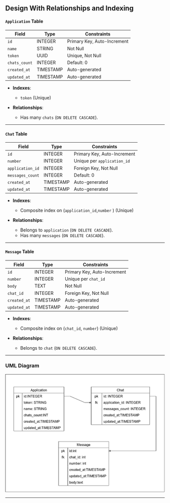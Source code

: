 ## **Design With Relationships and Indexing**

#### **`Application` Table**

| **Field**     | **Type**  | **Constraints**             |
| ------------- | --------- | --------------------------- |
| `id`          | INTEGER   | Primary Key, Auto-Increment |
| `name`        | STRING    | Not Null                    |
| `token`       | UUID      | Unique, Not Null            |
| `chats_count` | INTEGER   | Default: 0                  |
| `created_at`  | TIMESTAMP | Auto-generated              |
| `updated_at`  | TIMESTAMP | Auto-generated              |

-   **Indexes**:

    -   `token` (Unique)

-   **Relationships**:
    -   Has many `chats` (`ON DELETE CASCADE`).

---

#### **`Chat` Table**

| **Field**        | **Type**  | **Constraints**             |
| ---------------- | --------- | --------------------------- |
| `id`             | INTEGER   | Primary Key, Auto-Increment |
| `number`         | INTEGER   | Unique per `application_id` |
| `application_id` | INTEGER   | Foreign Key, Not Null       |
| `messages_count` | INTEGER   | Default: 0                  |
| `created_at`     | TIMESTAMP | Auto-generated              |
| `updated_at`     | TIMESTAMP | Auto-generated              |

-   **Indexes**:

    -   Composite index on (`application_id`,`number` ) (Unique)

-   **Relationships**:
    -   Belongs to `application` (`ON DELETE CASCADE`).
    -   Has many `messages` (`ON DELETE CASCADE`).

---

#### **`Message` Table**

| **Field**    | **Type**  | **Constraints**             |
| ------------ | --------- | --------------------------- |
| `id`         | INTEGER   | Primary Key, Auto-Increment |
| `number`     | INTEGER   | Unique per `chat_id`        |
| `body`       | TEXT      | Not Null                    |
| `chat_id`    | INTEGER   | Foreign Key, Not Null       |
| `created_at` | TIMESTAMP | Auto-generated              |
| `updated_at` | TIMESTAMP | Auto-generated              |

-   **Indexes**:

    -   Composite index on (`chat_id`, `number`) (Unique)

-   **Relationships**:
    -   Belongs to `chat` (`ON DELETE CASCADE`).

---

### **UML Diagram**

![Database UML Diagram](Database%20Design.jpg)

---
